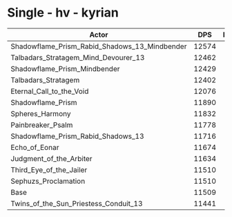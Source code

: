 # Single - hv - kyrian
| Actor | DPS | Increase |
|---|:---:|:---:|
|Shadowflame_Prism_Rabid_Shadows_13_Mindbender|12574|9.25%|
|Talbadars_Stratagem_Mind_Devourer_13|12462|8.28%|
|Shadowflame_Prism_Mindbender|12429|7.99%|
|Talbadars_Stratagem|12402|7.75%|
|Eternal_Call_to_the_Void|12076|4.92%|
|Shadowflame_Prism|11890|3.31%|
|Spheres_Harmony|11832|2.81%|
|Painbreaker_Psalm|11778|2.34%|
|Shadowflame_Prism_Rabid_Shadows_13|11716|1.79%|
|Echo_of_Eonar|11674|1.43%|
|Judgment_of_the_Arbiter|11634|1.08%|
|Third_Eye_of_the_Jailer|11510|0.00%|
|Sephuzs_Proclamation|11510|0.00%|
|Base|11509|0.00%|
|Twins_of_the_Sun_Priestess_Conduit_13|11441|-0.59%|
